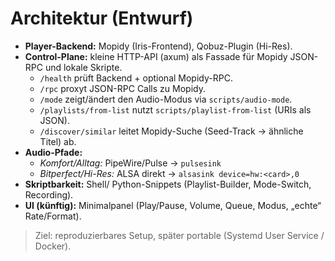 # Architektur (Entwurf)

- **Player-Backend:** Mopidy (Iris-Frontend), Qobuz-Plugin (Hi-Res).
- **Control-Plane:** kleine HTTP-API (axum) als Fassade für Mopidy
  JSON-RPC und lokale Skripte.
  - `/health` prüft Backend + optional Mopidy-RPC.
  - `/rpc` proxyt JSON-RPC Calls zu Mopidy.
  - `/mode` zeigt/ändert den Audio-Modus via `scripts/audio-mode`.
  - `/playlists/from-list` nutzt `scripts/playlist-from-list` (URIs als JSON).
  - `/discover/similar` leitet Mopidy-Suche (Seed-Track → ähnliche Titel) ab.
- **Audio-Pfade:**
  - *Komfort/Alltag:* PipeWire/Pulse → `pulsesink`
  - *Bitperfect/Hi-Res:* ALSA direkt → `alsasink device=hw:<card>,0`
- **Skriptbarkeit:** Shell/ Python-Snippets (Playlist-Builder, Mode-Switch, Recording).
- **UI (künftig):** Minimalpanel (Play/Pause, Volume, Queue, Modus, „echte“ Rate/Format).

> Ziel: reproduzierbares Setup, später portable (Systemd User Service / Docker).
